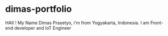 # dimas-portfolio
HAII ! My Name Dimas Prasetyo, i'm from Yogyakarta, Indonesia. I am Front-end developer and IoT Engineer 
